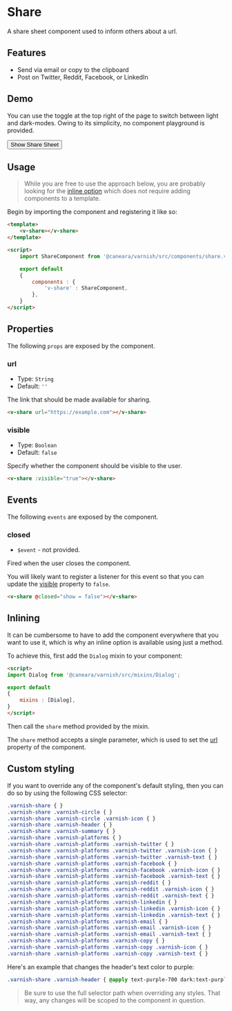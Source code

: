 # Share

A share sheet component used to inform others about a url.

## Features

* Send via email or copy to the clipboard
* Post on Twitter, Reddit, Facebook, or LinkedIn

## Demo

You can use the toggle at the top right of the page to switch between light and dark-modes. Owing to its simplicity, no component playground is provided.

<!-- Setup -->
<script setup>
    import { ref } from 'vue';
    import ShareComponent from '../../src/components/share.vue';

    let show = ref(false);
</script>

<!-- Demo -->
<div class="bg-gray-100 dark:bg-black flex justify-center rounded-md p-6 mt-8">
    <ClientOnly>
        <ShareComponent :visible="show" @closed="show = false"></ShareComponent>
    </ClientOnly>
    <button @click="show = true"
            class="bg-sky-700 text-white px-3 py-1 mt-10 mb-12 rounded-md">
        Show Share Sheet
    </button>
</div>

## Usage

> While you are free to use the approach below, you are probably looking for the [inline option](#inlining) which does not require adding components to a template.

Begin by importing the component and registering it like so:

```html
<template>
    <v-share></v-share>
</template>

<script>
    import ShareComponent from '@caneara/varnish/src/components/share.vue';

    export default
    {
        components : {
            'v-share' : ShareComponent,
        },
    }
</script>
```

## Properties

The following `props` are exposed by the component.

### url

- Type: `String`
- Default: `''`

The link that should be made available for sharing.

```html
<v-share url="https://example.com"></v-share>
```

### visible

- Type: `Boolean`
- Default: `false`

Specify whether the component should be visible to the user.

```html
<v-share :visible="true"></v-share>
```

## Events

The following `events` are exposed by the component.

### closed

- `$event` - not provided.

Fired when the user closes the component.

You will likely want to register a listener for this event so that you can update the [visible](#visible) property to `false`.

```html
<v-share @closed="show = false"></v-share>
```

## Inlining

It can be cumbersome to have to add the component everywhere that you want to use it, which is why an inline option is available using just a method.

To achieve this, first add the `Dialog` mixin to your component:

```html
<script>
import Dialog from '@caneara/varnish/src/mixins/Dialog';

export default
{
    mixins : [Dialog],
}
</script>
```

Then call the `share` method provided by the mixin.

The `share` method accepts a single parameter, which is used to set the [url](#url) property of the component.

## Custom styling

If you want to override any of the component's default styling, then you can do so by using the following CSS selector:

```css
.varnish-share { }
.varnish-share .varnish-circle { }
.varnish-share .varnish-circle .varnish-icon { }
.varnish-share .varnish-header { }
.varnish-share .varnish-summary { }
.varnish-share .varnish-platforms { }
.varnish-share .varnish-platforms .varnish-twitter { }
.varnish-share .varnish-platforms .varnish-twitter .varnish-icon { }
.varnish-share .varnish-platforms .varnish-twitter .varnish-text { }
.varnish-share .varnish-platforms .varnish-facebook { }
.varnish-share .varnish-platforms .varnish-facebook .varnish-icon { }
.varnish-share .varnish-platforms .varnish-facebook .varnish-text { }
.varnish-share .varnish-platforms .varnish-reddit { }
.varnish-share .varnish-platforms .varnish-reddit .varnish-icon { }
.varnish-share .varnish-platforms .varnish-reddit .varnish-text { }
.varnish-share .varnish-platforms .varnish-linkedin { }
.varnish-share .varnish-platforms .varnish-linkedin .varnish-icon { }
.varnish-share .varnish-platforms .varnish-linkedin .varnish-text { }
.varnish-share .varnish-platforms .varnish-email { }
.varnish-share .varnish-platforms .varnish-email .varnish-icon { }
.varnish-share .varnish-platforms .varnish-email .varnish-text { }
.varnish-share .varnish-platforms .varnish-copy { }
.varnish-share .varnish-platforms .varnish-copy .varnish-icon { }
.varnish-share .varnish-platforms .varnish-copy .varnish-text { }
```

Here's an example that changes the header's text color to purple:

```css
.varnish-share .varnish-header { @apply text-purple-700 dark:text-purple-400 }
```

> Be sure to use the full selector path when overriding any styles. That way, any changes will be scoped to the component in question.